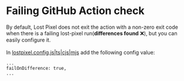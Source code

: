 # Failing GitHub Action check

By default, Lost Pixel does not exit the action with a non-zero exit code when there is a failing lost-pixel run(**differences found** ❌), but you can easily configure it.\
\
In [lostpixel.config.js|ts|cjs|mjs](../../setup/project-configuration/) add the following config value:

```
...
failOnDifference: true,
...
```
